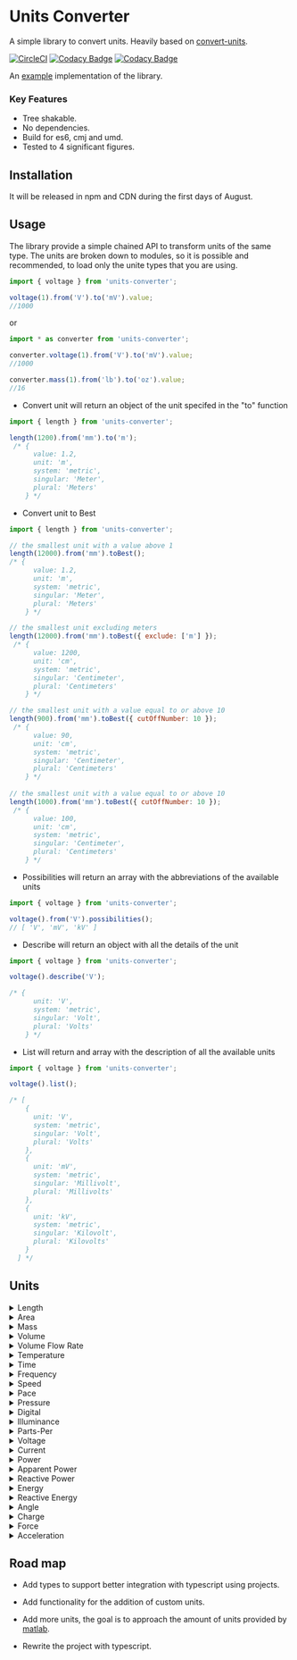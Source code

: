 # Units Converter
A simple library to convert units. Heavily based on [convert-units](https://github.com/ben-ng/convert-units).

[![CircleCI](https://circleci.com/gh/nosferatoy/units-converter.svg?style=svg)](https://circleci.com/gh/nosferatoy/units-converter)
[![Codacy Badge](https://api.codacy.com/project/badge/Grade/145ef4b5949d4be78a2bf577f078be49)](https://www.codacy.com/app/nosferatoy/units-converter?utm_source=github.com&amp;utm_medium=referral&amp;utm_content=nosferatoy/units-converter&amp;utm_campaign=Badge_Grade)
[![Codacy Badge](https://api.codacy.com/project/badge/Coverage/145ef4b5949d4be78a2bf577f078be49)](https://www.codacy.com/app/nosferatoy/units-converter?utm_source=github.com&utm_medium=referral&utm_content=nosferatoy/units-converter&utm_campaign=Badge_Coverage)

An [example](https://github.com/nosferatoy/units-converter) implementation of the library.

### Key Features
* Tree shakable.
* No dependencies.
* Build for es6, cmj and umd.
* Tested to 4 significant figures.

## Installation

It will be released in npm and CDN during the first days of August.

## Usage

The library provide a simple chained API to transform units of the same type.
The units are broken down to modules, so it is possible and recommended, to load only the unite types that you are using.
```js
import { voltage } from 'units-converter';

voltage(1).from('V').to('mV').value;
//1000
```
or

```js
import * as converter from 'units-converter';

converter.voltage(1).from('V').to('mV').value;
//1000

converter.mass(1).from('lb').to('oz').value;
//16
```

* Convert unit will return an object of the unit specifed in the "to" function
```js
import { length } from 'units-converter';

length(1200).from('mm').to('m');
 /* {
      value: 1.2,
      unit: 'm',
      system: 'metric',
      singular: 'Meter',
      plural: 'Meters'
    } */
```
* Convert unit to Best
```js
import { length } from 'units-converter';

// the smallest unit with a value above 1
length(12000).from('mm').toBest();
/* {  
      value: 1.2,
      unit: 'm',
      system: 'metric',
      singular: 'Meter',
      plural: 'Meters'
    } */

// the smallest unit excluding meters
length(12000).from('mm').toBest({ exclude: ['m'] });
 /* {
      value: 1200,
      unit: 'cm',
      system: 'metric',
      singular: 'Centimeter',
      plural: 'Centimeters'
    } */

// the smallest unit with a value equal to or above 10
length(900).from('mm').toBest({ cutOffNumber: 10 });
 /* {
      value: 90,
      unit: 'cm',
      system: 'metric',
      singular: 'Centimeter',
      plural: 'Centimeters'
    } */
    
// the smallest unit with a value equal to or above 10
length(1000).from('mm').toBest({ cutOffNumber: 10 });
 /* {
      value: 100,
      unit: 'cm',
      system: 'metric',
      singular: 'Centimeter',
      plural: 'Centimeters'
    } */
```

* Possibilities will return an array with the abbreviations of the available units
```js
import { voltage } from 'units-converter';

voltage().from('V').possibilities();
// [ 'V', 'mV', 'kV' ]
```

* Describe will return an object with all the details of the unit
```js
import { voltage } from 'units-converter';

voltage().describe('V');

/* { 
      unit: 'V', 
      system: 'metric', 
      singular: 'Volt', 
      plural: 'Volts' 
    } */
```

* List will return and array with the description of all the available units
```js
import { voltage } from 'units-converter';

voltage().list();

/* [
    { 
      unit: 'V', 
      system: 'metric', 
      singular: 'Volt', 
      plural: 'Volts' 
    },
    {
      unit: 'mV',
      system: 'metric',
      singular: 'Millivolt',
      plural: 'Millivolts'
    },
    {
      unit: 'kV',
      system: 'metric',
      singular: 'Kilovolt',
      plural: 'Kilovolts'
    }
  ] */
```

## Units

<details><summary>Length</summary>
<p>

* mm
* cm
* m
* in
* ft-us
* ft
* fathom
* mi
* nMi
 
</p>
</details>

<details><summary>Area</summary>
<p>
  
* mm2
* cm2
* m2
* ha
* km2
* in2
* ft2
* ac
* mi2

</p>
</details>

<details><summary>Mass</summary>
<p>
  
* mcg
* mg
* g
* kg
* oz
* lb
* mt
* t

</p>
</details>

<details><summary>Volume</summary>
<p>
  
* mm3
* cm3
* ml
* l
* kl
* m3
* km3
* tsp
* Tbs
* in3
* fl-oz
* cup
* pnt
* qt
* gal
* ft3
* yd3

</p>
</details>

<details><summary>Volume Flow Rate</summary>
<p>
  
* mm3/s
* cm3/s
* ml/s
* cl/s
* dl/s
* l/s
* l/min
* l/h
* kl/s
* kl/min
* kl/h
* m3/s
* m3/min
* m3/h
* km3/s
* tsp/s
* Tbs/s
* in3/s
* in3/min
* in3/h
* fl-oz/s
* fl-oz/min
* fl-oz/h
* cup/s
* pnt/s
* pnt/min
* pnt/h
* qt/s
* gal/s
* gal/min
* gal/h
* ft3/s
* ft3/min
* ft3/h
* yd3/s
* yd3/min
* yd3/h'

</p>
</details>

<details><summary>Temperature</summary>
<p>
  
* C
* F
* K
* R

</p>
</details>

<details><summary>Time</summary>
<p>
  
* ns
* mu
* ms
* s
* min
* h
* d
* week
* month
* year

</p>
</details>

<details><summary>Frequency</summary>
<p>
  
* Hz
* mHz
* kHz
* MHz
* GHz
* THz
* rpm
* deg/s
* rad/s

</p>
</details>

<details><summary>Speed</summary>
<p>
  
* m/s
* km/h
* m/h
* knot
* ft/s

</p>
</details>

<details><summary>Pace</summary>
<p>
  
* s/m
* min/km
* s/ft
* min/km

</p>
</details>

<details><summary>Pressure</summary>
<p>
  
* Pa
* hPa
* kPa
* MPa
* bar
* torr
* psi
* ksi

</p>
</details>

<details><summary>Digital</summary>
<p>
  
* b
* Kb
* Mb
* Gb
* Tb
* B
* KB
* MB
* GB
* TB

</p>
</details>

<details><summary>Illuminance</summary>
<p>
  
* lx
* ft-cd

</p>
</details>

<details><summary>Parts-Per</summary>
<p>
  
* ppm
* ppb
* ppt
* ppq

</p>
</details>

<details><summary>Voltage</summary>
<p>
  
* V
* mV
* kV

</p>
</details>

<details><summary>Current</summary>
<p>
  
* A
* mA
* kA

</p>
</details>

<details><summary>Power</summary>
<p>
  
* W
* mW
* kW
* MW
* GW

</p>
</details>

<details><summary>Apparent Power</summary>
<p>
  
* VA
* mVA
* kVA
* MVA
* GVA

</p>
</details>

<details><summary>Reactive Power</summary>
<p>
  
* VAR
* mVAR
* kVAR
* MVAR
* GVAR

</p>
</details>

<details><summary>Energy</summary>
<p>
  
* Wh
* mWh
* kWh
* MWh
* GWh
* J
* kJ

</p>
</details>

<details><summary>Reactive Energy</summary>
<p>
  
* VARh
* mVARh
* kVARh
* MVARh
* GVARh

</p>
</details>

<details><summary>Angle</summary>
<p>
  
* deg
* rad
* grad
* arcmin
* arcsec

</p>
</details>

<details><summary>Charge</summary>
<p>
  
* c
* mC
* μC
* nC
* pC

</p>
</details>

<details><summary>Force</summary>
<p>
  
* N
* kN
* lbf

</p>
</details>

<details><summary>Acceleration</summary>
<p>
  
* g (g-force)
* m/s2

</p>
</details>

## Road map

* Add types to support better integration with typescript using projects.

* Add functionality for the addition of custom units.

* Add more units, the goal is to approach the amount of units provided by [matlab](https://www.mathworks.com/help/symbolic/units-list.html).

* Rewrite the project with typescript.
